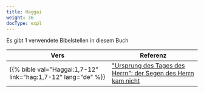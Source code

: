 ```yaml
---
title: Haggai
weight: 36
docType: expl
---
```


Es gibt 1 verwendete Bibelstellen in diesem Buch

| Vers | Referenz |
|-------|-----------|
| {{% bible val="Haggai:1,7-12" link="hag:1,7-12" lang="de" %}} | ["Ursprung des Tages des Herrn": der Segen des Herrn kam nicht](/expl/../expl/background/israel/the-day-of-the-lord#4fec) |
